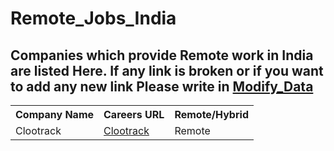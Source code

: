 # Remote_Jobs_India

<!DOCTYPE html>
<html>
<head>
</head>
<body>
<h2>
Companies which provide Remote work in India are listed Here. If any link is broken or if you want to add any new link Please write in
<a href="https://github.com/Amandeep-2/Remote_Jobs_India/tree/Modify_Data">Modify_Data</a>
</h2>
<table>
<tr>
<th>Company Name</th>
<th>Careers URL</th>
<th>Remote/Hybrid</th>
</tr>
<tr>
<td>Clootrack</td>
<td><a href = "https://github.com/Amandeep-2/Remote_Jobs_India.git">Clootrack</a></td>
<td>Remote</td>
</tr>
</table>
</body>
</html>
